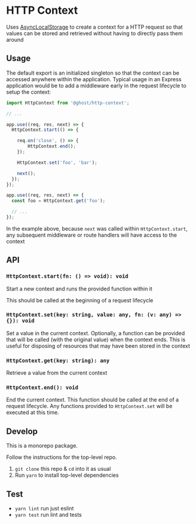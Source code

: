 # HTTP Context

Uses [AsyncLocalStorage](https://nodejs.org/api/async_context.html) to create a 
context for a HTTP request so that values can be stored and retrieved without
having to directly pass them around

## Usage

The default export is an initialized singleton so that the context can be
accessed anywhere within the application. Typical usage in an Express application 
would be to add a middleware early in the request lifecycle to setup the context:

```js
import HttpContext from '@ghost/http-context';

// ...

app.use((req, res, next) => {
  HttpContext.start(() => {

    req.on('close', () => {
        HttpContext.end();
    });

    HttpContext.set('foo', 'bar');

    next();
  });
});

app.use((req, res, next) => {
  const foo = HttpContext.get('foo');

  // ...
});
```

In the example above, because `next` was called within `HttpContext.start`, any 
subsequent middleware or route handlers will have access to the context

## API

### `HttpContext.start(fn: () => void): void`

Start a new context and runs the provided function within it

This should be called at the beginning of a request lifecycle

### `HttpContext.set(key: string, value: any, fn: (v: any) => {}): void`

Set a value in the current context. Optionally, a function can be provided that
will be called (with the original value) when the context ends. This is useful 
for disposing of resources that may have been stored in the context

### `HttpContext.get(key: string): any`

Retrieve a value from the current context

### `HttpContext.end(): void`

End the current context. This function should be called at the end of a request
lifecycle. Any functions provided to `HttpContext.set` will be executed at this time.

## Develop

This is a monorepo package.

Follow the instructions for the top-level repo.

1. `git clone` this repo & `cd` into it as usual
2. Run `yarn` to install top-level dependencies

## Test

- `yarn lint` run just eslint
- `yarn test` run lint and tests
